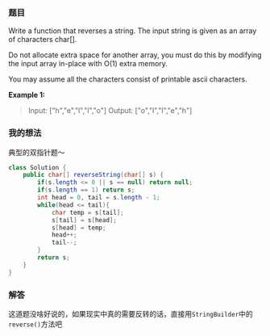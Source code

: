 ﻿### 题目
Write a function that reverses a string. The input string is given as an array of characters char[].

Do not allocate extra space for another array, you must do this by modifying the input array in-place with O(1) extra memory.

You may assume all the characters consist of printable ascii characters.

**Example 1:**
>Input: ["h","e","l","l","o"]
Output: ["o","l","l","e","h"]

### 我的想法
典型的双指针题～
```java
class Solution {
    public char[] reverseString(char[] s) {
        if(s.length <= 0 || s == null) return null;
        if(s.length == 1) return s;
        int head = 0, tail = s.length - 1;
        while(head <= tail){
            char temp = s[tail];
            s[tail] = s[head];
            s[head] = temp;
            head++;
            tail--;
        }
        return s;
    }
}
```

### 解答
这道题没啥好说的，如果现实中真的需要反转的话，直接用`StringBuilder`中的`reverse()`方法吧
